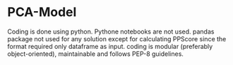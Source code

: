 # PCA-Model

Coding is done using python.
Pythone notebooks are not used.
pandas package not used for any solution except for calculating PPScore since the format required only dataframe as input.
coding is modular (preferably object-oriented), maintainable and follows PEP-8 guidelines.
